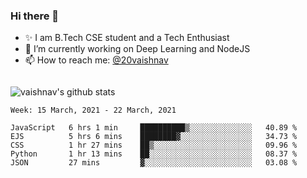### Hi there 👋

<!--
**vaishnav-197/vaishnav-197** is a ✨ _special_ ✨ repository because its `README.md` (this file) appears on your GitHub profile.

Here are some ideas to get you started:
-->

- ✨ I am B.Tech CSE student and a Tech Enthusiast
- 🔭 I’m currently working on Deep Learning and NodeJS
- 📫 How to reach me: [@20vaishnav](https://twitter.com/20vaishnav)


<img src="https://github.com/vaishnav-197/vaishnav-197/blob/main/images/stat.svg" alt=""/>


![vaishnav's github stats](https://github-readme-stats.vercel.app/api?username=vaishnav-197&show_icons=true&theme=dark&count_private=true)


<!--START_SECTION:waka-->
```text
Week: 15 March, 2021 - 22 March, 2021

JavaScript   6 hrs 1 min     ██████████▒░░░░░░░░░░░░░░   40.89 % 
EJS          5 hrs 6 mins    ████████▓░░░░░░░░░░░░░░░░   34.73 % 
CSS          1 hr 27 mins    ██▒░░░░░░░░░░░░░░░░░░░░░░   09.96 % 
Python       1 hr 13 mins    ██░░░░░░░░░░░░░░░░░░░░░░░   08.37 % 
JSON         27 mins         ▓░░░░░░░░░░░░░░░░░░░░░░░░   03.08 % 
```
<!--END_SECTION:waka-->
